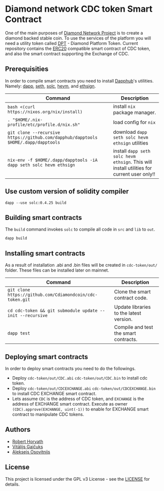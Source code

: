 # Diamond network CDC token Smart Contract

One of the main purposes of [Diamond Network Project](https://cdiamondcoin.com/) is to create a diamond backed stable coin. To use the services of the platform you will need a utility token called [DPT](https://github.com/Cdiamondcoin/dpt-token) - Diamond Platform Token. Current repository contains the [ERC20](https://github.com/ethereum/EIPs/issues/20) compatible smart contract of CDC token, and also the smart contract supporting the Exchange of CDC.

## Prerequisities

In order to compile smart contracts you need to install [Dapphub](https://dapphub.com/)'s utilities. Namely: [dapp](https://dapp.tools/dapp/), [seth](https://dapp.tools/seth/), [solc](https://github.com/ethereum/solidity), [hevm](https://dapp.tools/hevm/), and [ethsign](https://github.com/dapphub/dapptools/tree/master/src/ethsign).

| Command | Description |
| --- | --- |
|`bash <(curl https://nixos.org/nix/install)` | install `nix` package manager.|
|`. "$HOME/.nix-profile/etc/profile.d/nix.sh"`| load config for `nix`|
|`git clone --recursive https://github.com/dapphub/dapptools $HOME/.dapp/dapptools` | download `dapp seth solc hevm ethsign` utilities|
|`nix-env -f $HOME/.dapp/dapptools -iA dapp seth solc hevm ethsign` | install `dapp seth solc hevm ethsign`. This will install utilities for current user only!!|

## Use custom version of solidity compiler

`dapp --use solc:0.4.25 build`

## Building smart contracts

The `build` command invokes `solc` to compile all code in `src` and `lib` to `out`.

`dapp build`

## Installing smart contracts

As a result of installation .abi and .bin files will be created in `cdc-token/out/` folder. These files can be installed later on mainnet.

| Command | Description |
| --- | --- |
|`git clone https://github.com/Cdiamondcoin/cdc-token.git` | Clone the smart contract code.|
|`cd cdc-token && git submodule update --init --recursive` | Update libraries to the latest version.|
|`dapp test` | Compile and test the smart contracts.|

## Deploying smart contracts

In order to deploy smart contracts you need to do the followings.
- Deploy `cdc-token/out/CDC.abi` `cdc-token/out/CDC.bin` to install cdc token.
- Deploy `cdc-token/out/CDCEXCHANGE.abi` `cdc-token/out/CDCEXCHANGE.bin` to install CDC EXCHANGE smart contract.
- Lets assume `CDC` is the address of CDC token, and `EXCHANGE` is the address of EXCHANGE smart contract. Execute as owner `(CDC).approve(EXCHANGE, uint(-1))` to enable for EXCHANGE smart contract to manipulate CDC tokens.

## Authors

- [Robert Horvath](https://github.com/r001)
- [Vitālijs Gaičuks](https://github.com/vgaicuks)
- [Aleksejs Osovitnijs](https://github.com/alexxxxey)

## License

This project is licensed under the GPL v3 License - see the [LICENSE](LICENSE) for details.
